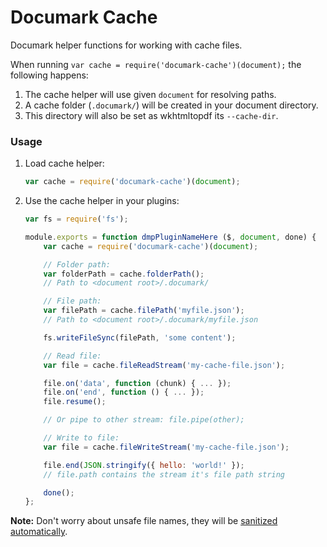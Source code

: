 # Documark Cache

Documark helper functions for working with cache files.

When running `var cache = require('documark-cache')(document);` the following happens:

1. The cache helper will use given `document` for resolving paths.
2. A cache folder (`.documark/`) will be created in your document directory.
3. This directory will also be set as wkhtmltopdf its `--cache-dir`.

### Usage

1. Load cache helper:

	```js
	var cache = require('documark-cache')(document);
	```

2. Use the cache helper in your plugins:

	```js
	var fs = require('fs');

	module.exports = function dmpPluginNameHere ($, document, done) {
		var cache = require('documark-cache')(document);

		// Folder path:
		var folderPath = cache.folderPath();
		// Path to <document root>/.documark/

		// File path:
		var filePath = cache.filePath('myfile.json');
		// Path to <document root>/.documark/myfile.json

		fs.writeFileSync(filePath, 'some content');

		// Read file:
		var file = cache.fileReadStream('my-cache-file.json');

		file.on('data', function (chunk) { ... });
		file.on('end', function () { ... });
		file.resume();

		// Or pipe to other stream: file.pipe(other);

		// Write to file:
		var file = cache.fileWriteStream('my-cache-file.json');

		file.end(JSON.stringify({ hello: 'world!' });
		// file.path contains the stream it's file path string

		done();
	};
	```

__Note:__ Don't worry about unsafe file names, they will be [sanitized automatically][sanitize-filename].

[sanitize-filename]: https://www.npmjs.com/package/sanitize-filename

